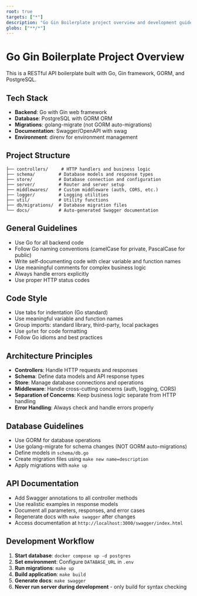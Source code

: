 ```yaml
---
root: true
targets: ["*"]
description: "Go Gin Boilerplate project overview and development guidelines"
globs: ["**/*"]
---
```


# Go Gin Boilerplate Project Overview

This is a RESTful API boilerplate built with Go, Gin framework, GORM, and PostgreSQL.

## Tech Stack

- **Backend**: Go with Gin web framework
- **Database**: PostgreSQL with GORM ORM
- **Migrations**: golang-migrate (not GORM auto-migrations)
- **Documentation**: Swagger/OpenAPI with swag
- **Environment**: direnv for environment management

## Project Structure

```
├── controllers/     # HTTP handlers and business logic
├── schema/         # Database models and response types
├── store/          # Database connection and configuration
├── server/         # Router and server setup
├── middlewares/    # Custom middleware (auth, CORS, etc.)
├── logger/         # Logging utilities
├── util/           # Utility functions
├── db/migrations/  # Database migration files
└── docs/           # Auto-generated Swagger documentation
```

## General Guidelines

- Use Go for all backend code
- Follow Go naming conventions (camelCase for private, PascalCase for public)
- Write self-documenting code with clear variable and function names
- Use meaningful comments for complex business logic
- Always handle errors explicitly
- Use proper HTTP status codes

## Code Style

- Use tabs for indentation (Go standard)
- Use meaningful variable and function names
- Group imports: standard library, third-party, local packages
- Use `gofmt` for code formatting
- Follow Go idioms and best practices

## Architecture Principles

- **Controllers**: Handle HTTP requests and responses
- **Schema**: Define data models and API response types
- **Store**: Manage database connections and operations
- **Middleware**: Handle cross-cutting concerns (auth, logging, CORS)
- **Separation of Concerns**: Keep business logic separate from HTTP handling
- **Error Handling**: Always check and handle errors properly

## Database Guidelines

- Use GORM for database operations
- Use golang-migrate for schema changes (NOT GORM auto-migrations)
- Define models in `schema/db.go`
- Create migration files using `make new name=description`
- Apply migrations with `make up`

## API Documentation

- Add Swagger annotations to all controller methods
- Use realistic examples in response models
- Document all parameters, responses, and error cases
- Regenerate docs with `make swagger` after changes
- Access documentation at `http://localhost:3000/swagger/index.html`

## Development Workflow

1. **Start database**: `docker compose up -d postgres`
2. **Set environment**: Configure `DATABASE_URL` in `.env`
3. **Run migrations**: `make up`
4. **Build application**: `make build`
5. **Generate docs**: `make swagger`
6. **Never run server during development** - only build for syntax checking
